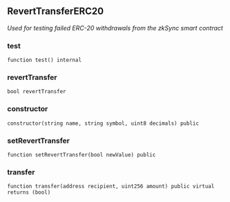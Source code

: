 ## RevertTransferERC20

_Used for testing failed ERC-20 withdrawals from the zkSync smart contract_

### test

```solidity
function test() internal
```

### revertTransfer

```solidity
bool revertTransfer
```

### constructor

```solidity
constructor(string name, string symbol, uint8 decimals) public
```

### setRevertTransfer

```solidity
function setRevertTransfer(bool newValue) public
```

### transfer

```solidity
function transfer(address recipient, uint256 amount) public virtual returns (bool)
```

